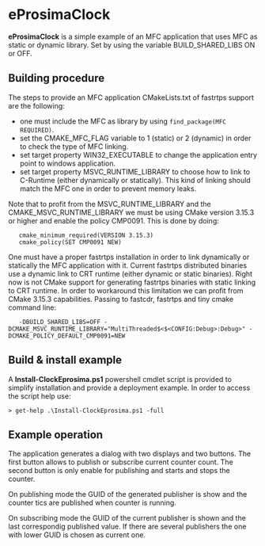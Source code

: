 # eProsimaClock

**eProsimaClock** is a simple example of an MFC application that uses MFC as static or dynamic library. Set by using the variable BUILD_SHARED_LIBS ON or OFF.

## Building procedure

The steps to provide an MFC application CMakeLists.txt of fastrtps support are the following:

- one must include the MFC as library by using `find_package(MFC REQUIRED)`.
- set the CMAKE_MFC_FLAG variable to 1 (static) or 2 (dynamic) in order to check the type of MFC linking.
- set target property WIN32_EXECUTABLE to change the application entry point to windows application.
- set target property MSVC_RUNTIME_LIBRARY to choose how to link to C-Runtime (either dynamically or statically). This kind of linking should match the MFC one in order to prevent memory leaks.

 Note that to profit from the MSVC_RUNTIME_LIBRARY and the CMAKE_MSVC_RUNTIME_LIBRARY we must be using CMake version 3.15.3 or higher and enable the policy CMP0091. This is done by doing:
 
 ```
    cmake_minimum_required(VERSION 3.15.3)
    cmake_policy(SET CMP0091 NEW)
 ```
One must have a proper fastrtps installation in order to link dynamically or statically the MFC application with it. Current fastrtps distributed binaries use a dynamic link to CRT runtime (either dynamic or static binaries). Right now is not CMake support for generating fastrtps binaries with static linking to CRT runtime. In order to workaround this limitation we can profit from CMake 3.15.3 capabilities. Passing to fastcdr, fastrtps and tiny cmake command line:

 ```
    -DBUILD_SHARED_LIBS=OFF -DCMAKE_MSVC_RUNTIME_LIBRARY="MultiThreaded$<$<CONFIG:Debug>:Debug>" -DCMAKE_POLICY_DEFAULT_CMP0091=NEW 
 ```  

## Build & install example

A **Install-ClockEprosima.ps1** powershell cmdlet script is provided to simplify installation and provide a deployment example. In order to access the script help use:

```
> get-help .\Install-ClockEprosima.ps1 -full
```

## Example operation

The application generates a dialog with two displays and two buttons. The first button allows to publish or subscribe current counter count. The second button is only enable for publishing and starts and stops the counter. 

On publishing mode the GUID of the generated publisher is show and the counter tics are published when counter is running.

On subscribing mode the GUID of the current publisher is shown and the last correspondig published value. If there are several publishers the one with lower GUID is chosen as current one.
